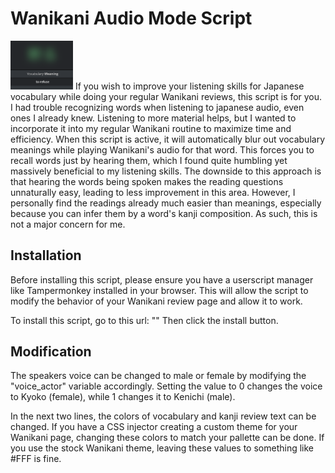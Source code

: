 # Wanikani Audio Mode Script
<img src="https://github.com/Electrosquib/Wanikani-Audio-Mode/blob/main/img/blurred.png" width="100px"></img>
If you wish to improve your listening skills for Japanese vocabulary while doing your regular Wanikani reviews, this script is for you. I had trouble recognizing words when listening to japanese audio, even ones I already knew. Listening to more material helps, but I wanted to incorporate it into my regular Wanikani routine to maximize time and efficiency. When this script is active, it will automatically blur out vocabulary meanings while playing Wanikani's audio for that word. This forces you to recall words just by hearing them, which I found quite humbling yet massively beneficial to my listening skills. The downside to this approach is that hearing the words being spoken makes the reading questions unnaturally easy, leading to less improvement in this area. However, I personally find the readings already much easier than meanings, especially because you can infer them by a word's kanji composition. As such, this is not a major concern for me.

## Installation 
Before installing this script, please ensure you have a userscript manager like Tampermonkey installed in your browser. This will allow the script to modify the behavior of your Wanikani review page and allow it to work. 

To install this script, go to this url: ""
Then click the install button.

## Modification
The speakers voice can be changed to male or female by modifying the "voice_actor" variable accordingly. Setting the value to 0 changes the voice to Kyoko (female), while 1 changes it to Kenichi (male). 

In the next two lines, the colors of vocabulary and kanji review text can be changed. If you have a CSS injector creating a custom theme for your Wanikani page, changing these colors to match your pallette can be done. If you use the stock Wanikani theme, leaving these values to something like #FFF is fine.
